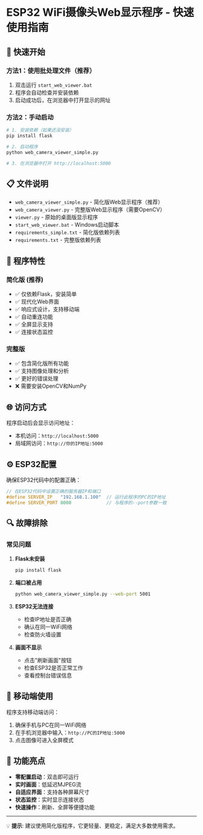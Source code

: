 # ESP32 WiFi摄像头Web显示程序 - 快速使用指南

## 🚀 快速开始

### 方法1：使用批处理文件（推荐）

1. 双击运行 `start_web_viewer.bat`
2. 程序会自动检查并安装依赖
3. 启动成功后，在浏览器中打开显示的网址

### 方法2：手动启动

```bash
# 1. 安装依赖（如果还没安装）
pip install flask

# 2. 启动程序
python web_camera_viewer_simple.py

# 3. 在浏览器中打开 http://localhost:5000
```

## 📋 文件说明

- `web_camera_viewer_simple.py` - 简化版Web显示程序（推荐）
- `web_camera_viewer.py` - 完整版Web显示程序（需要OpenCV）
- `viewer.py` - 原始的桌面版显示程序
- `start_web_viewer.bat` - Windows启动脚本
- `requirements_simple.txt` - 简化版依赖列表
- `requirements.txt` - 完整版依赖列表

## 🔧 程序特性

### 简化版 (推荐)
- ✅ 仅依赖Flask，安装简单
- ✅ 现代化Web界面
- ✅ 响应式设计，支持移动端
- ✅ 自动重连功能
- ✅ 全屏显示支持
- ✅ 连接状态监控

### 完整版
- ✅ 包含简化版所有功能
- ✅ 支持图像处理和分析
- ✅ 更好的错误处理
- ❌ 需要安装OpenCV和NumPy

## 🌐 访问方式

程序启动后会显示访问地址：
- 本机访问：`http://localhost:5000`
- 局域网访问：`http://你的IP地址:5000`

## ⚙️ ESP32配置

确保ESP32代码中的配置正确：

```c
// 在ESP32代码中设置正确的服务器IP和端口
#define SERVER_IP   "192.168.1.100"  // 运行此程序的PC的IP地址
#define SERVER_PORT 8000             // 与程序的--port参数一致
```

## 🔍 故障排除

### 常见问题

1. **Flask未安装**
   ```bash
   pip install flask
   ```

2. **端口被占用**
   ```bash
   python web_camera_viewer_simple.py --web-port 5001
   ```

3. **ESP32无法连接**
   - 检查IP地址是否正确
   - 确认在同一WiFi网络
   - 检查防火墙设置

4. **画面不显示**
   - 点击"刷新画面"按钮
   - 检查ESP32是否正常工作
   - 查看控制台错误信息

## 📱 移动端使用

程序支持移动端访问：
1. 确保手机与PC在同一WiFi网络
2. 在手机浏览器中输入：`http://PC的IP地址:5000`
3. 点击图像可进入全屏模式

## 🎯 功能亮点

- **零配置启动**：双击即可运行
- **实时画面**：低延迟MJPEG流
- **自适应界面**：支持各种屏幕尺寸
- **状态监控**：实时显示连接状态
- **快速操作**：刷新、全屏等便捷功能

---

💡 **提示**: 建议使用简化版程序，它更轻量、更稳定，满足大多数使用需求。